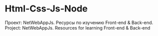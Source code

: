 # Html-Css-Js-Node
Проект: NetWebAppJs. Ресурсы по изучению Front-end &amp; Back-end. Project: NetWebAppJs.  Resources for learning Front-end &amp; Back-end
